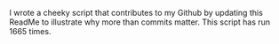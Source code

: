 I wrote a cheeky script that contributes to my Github by updating this ReadMe to illustrate why more than commits matter. This script has run 1665 times.